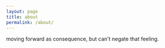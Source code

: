 ```yaml
---
layout: page
title: about
permalink: /about/
---
```


moving forward as consequence, but can't negate that feeling.
